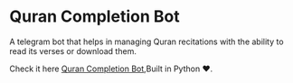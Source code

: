 # Quran Completion Bot
A telegram bot that helps in managing Quran recitations with the ability to read its verses or download them.

Check it here [Quran Completion Bot](https://t.me/QuranCompletionBot),Built in Python ❤️.



